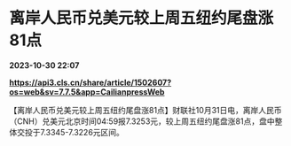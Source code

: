 # 离岸人民币兑美元较上周五纽约尾盘涨81点

**2023-10-30 22:07**

**https://api3.cls.cn/share/article/1502607?os=web&sv=7.7.5&app=CailianpressWeb**

【离岸人民币兑美元较上周五纽约尾盘涨81点】财联社10月31日电，离岸人民币（CNH）兑美元北京时间04:59报7.3253元，较上周五纽约尾盘涨81点，盘中整体交投于7.3345-7.3226元区间。